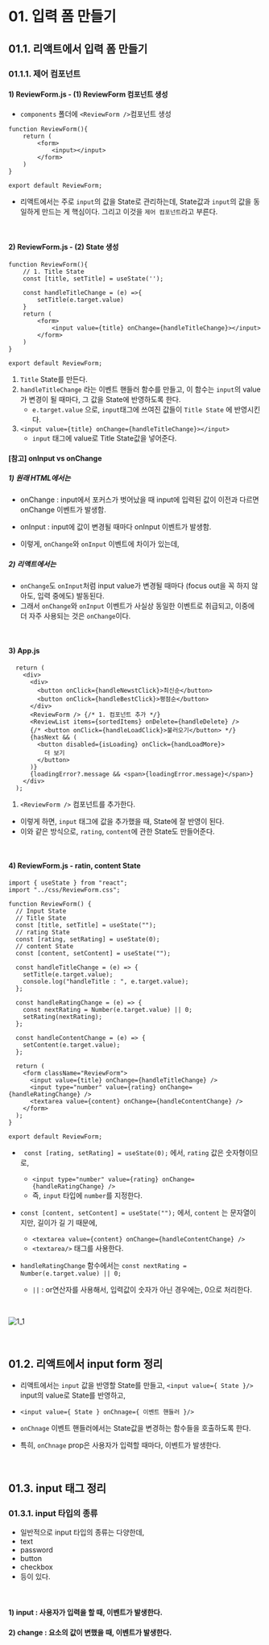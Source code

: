 # 01. 입력 폼 만들기

## 01.1. 리액트에서 입력 폼 만들기

### 01.1.1. 제어 컴포넌트

#### 1) ReviewForm.js - (1) ReviewForm 컴포넌트 생성

- `components` 폴더에 `<ReviewForm />`컴포넌트 생성

```react
function ReviewForm(){
    return (
        <form>
            <input></input>
        </form>
    )
}

export default ReviewForm;
```

- 리액트에서는 주로 `input`의 값을 State로 관리하는데, State값과 `input`의 값을 동일하게 만드는 게 핵심이다.  그리고 이것을 `제어 컴포넌트`라고 부른다. 

<br/>

#### 2) ReviewForm.js -  (2) State 생성

```react
function ReviewForm(){
    // 1. Title State
    const [title, setTitle] = useState('');
    
    const handleTitleChange = (e) =>{
        setTitle(e.target.value)
    }
    return (
        <form>
            <input value={title} onChange={handleTitleChange}></input>
        </form>
    )
}

export default ReviewForm;
```

1. `Title` State를 만든다. 
2. `handleTitleChange` 라는 이벤트 핸들러 함수를 만들고, 이 함수는 `input`의 value가 변경이 될 때마다, 그 값을 State에 반영하도록 한다.
   - `e.target.value` 으로, `input`태그에 쓰여진 값들이 `Title State` 에 반영시킨다.
3. `<input value={title} onChange={handleTitleChange}></input>`
   - `input` 태그에 value로 Title State값을 넣어준다.

#### [참고] onInput vs onChange

##### 1) 원래 HTML에서는 

- onChange : input에서 포커스가 벗어났을 때 input에 입력된 값이 이전과 다르면 onChange 이벤트가 발생함.

- onInput : input에 값이 변경될 때마다 onInput 이벤트가 발생함.

- 이렇게, `onChange`와 `onInput` 이벤트에 차이가 있는데,

##### 2) 리액트에서는 

- `onChange`도 `onInput`처럼 input value가 변경될 때마다 (focus out을 꼭 하지 않아도, 입력 중에도) 발동된다.
- 그래서 `onChange`와 `onInput` 이벤트가 사실상 동일한 이벤트로 취급되고, 이중에 더 자주 사용되는 것은 `onChange`이다.

<br/>

#### 3) App.js

```react
  return (
    <div>
      <div>
        <button onClick={handleNewstClick}>최신순</button>
        <button onClick={handleBestClick}>평점순</button>
      </div>
      <ReviewForm /> {/* 1. 컴포넌트 추가 */}
      <ReviewList items={sortedItems} onDelete={handleDelete} />
      {/* <button onClick={handleLoadClick}>불러오기</button> */}
      {hasNext && (
        <button disabled={isLoading} onClick={handLoadMore}>
          더 보기
        </button>
      )}
      {loadingError?.message && <span>{loadingError.message}</span>}
    </div>
  );
```

1. `<ReviewForm />` 컴포넌트를 추가한다. 

- 이렇게 하면, `input` 태그에 값을 추가했을 때, State에 잘 반영이 된다.
- 이와 같은 방식으로, `rating`, `content`에 관한 State도 만들어준다. 

<br/>

#### 4) ReviewForm.js - ratin, content State

```react
import { useState } from "react";
import "../css/ReviewForm.css";

function ReviewForm() {
  // Input State
  // Title State
  const [title, setTitle] = useState("");
  // rating State
  const [rating, setRating] = useState(0);
  // content State
  const [content, setContent] = useState("");

  const handleTitleChange = (e) => {
    setTitle(e.target.value);
    console.log("handleTitle : ", e.target.value);
  };

  const handleRatingChange = (e) => {
    const nextRating = Number(e.target.value) || 0;
    setRating(nextRating);
  };

  const handleContentChange = (e) => {
    setContent(e.target.value);
  };

  return (
    <form className="ReviewForm">
      <input value={title} onChange={handleTitleChange} />
      <input type="number" value={rating} onChange={handleRatingChange} />
      <textarea value={content} onChange={handleContentChange} />
    </form>
  );
}

export default ReviewForm;

```

- ` const [rating, setRating] = useState(0);`  에서, `rating` 값은 숫자형이므로, 
  - `<input type="number" value={rating} onChange={handleRatingChange} />` 
  - 즉, `input` 타입에 `number`를 지정한다.

- `const [content, setContent] = useState("");` 에서, `content` 는 문자열이지만, 길이가 길 기 때문에, 
  - `<textarea value={content} onChange={handleContentChange} />`
  - `<textarea/>` 태그를 사용한다. 

- `handleRatingChange` 함수에서는 `const nextRating = Number(e.target.value) || 0;` 
  - `||` : or연산자를 사용해서, 입력값이 숫자가 아닌 경우에는, 0으로 처리한다. 

<br/>

![1_1]()

<br/>

## 01.2. 리액트에서 input form 정리

- 리액트에서는 `input` 값을 반영할 State를 만들고, `<input value={ State }/>`   input의 value로 State를 반영하고, 

-  `<input value={ State } onChnage={ 이벤트 핸들러 }/>`  

  - `onChnage` 이벤트 핸들러에서는 State값을 변경하는 함수들을 호출하도록 한다.
  - 특히, `onChnage` prop은 사용자가 입력할 때마다, 이벤트가 발생한다. 

  

<br/>

## 01.3. input 태그 정리

### 01.3.1. input 타입의 종류

- 일반적으로 input 타입의 종류는 다양한데, 
- text
- password
- button
- checkbox
- 등이 있다.

<br/>

#### 1) input : 사용자가 입력을 할 때, 이벤트가 발생한다.

#### 2) change : 요소의 값이 변했을 때, 이벤트가 발생한다. 
